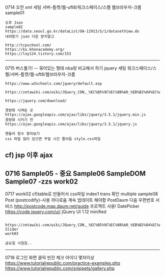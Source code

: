 0714
	오전 xml
	세팅
	서버-톰캣/웹-uft8/워크스페이스/스펠
	웹브라우저-크롬
	sample01

	오후 Json
	sample02
	https://data.seoul.go.kr/dataList/OA-12913/S/1/datasetView.do
	내려받기 json 다운 받지말고

	http://tcpschool.com/
	https://ko.khanacademy.org/
	https://loy124.tistory.com/153
---------------------------------------------------------------------------------------------------
0715
	버스풀기! -- 묶어있는 형태 nba랑 비교해서 하기
	jquery
	세팅
	워크스페이스/스펠/서버-톰캣/웹-uft8/웹브라우저-크롬
	
	https://www.w3schools.com/jquery/default.asp
	
	https://zetawiki.com/wiki/JQuery_CDN,_%EC%B5%9C%EC%8B%A0_%EB%B2%84%EC%A0%84_%EC%82%AC%EC%9A%A9
	
	https://jquery.com/download/
	
	경량화 시켜둔 곳
	https://ajax.googleapis.com/ajax/libs/jquery/3.5.1/jquery.min.js
	경량화 시키기 전
	https://ajax.googleapis.com/ajax/libs/jquery/3.5.1/jquery.js
	
	핸들러 함수 찾아보기
	css 파일 많이 있으면 꾸밀 시간 줄어듬 style.css파일
cf) jsp 이후 ajax
---------------------------------------------------------------------------------------------------
0716
	Sample05 	- 중요
	Sample06
	SampleDOM
	Sample07	-zzs
	work02
---------------------------------------------------------------------------------------------------
0717
	work02 		cf)table로 만들어서 css파일
			index1 trans 확인 multiple
	sample08
	Post		(postcodify)-사용 까다로움 계속 업데이트 해야함
	PostDaum	다음 우편번호 서비스
			http://postcode.map.daum.net/guide
			프로젝트 사용!
	DatePicker
			https://code.jquery.com/ui/		jQuery UI 1.12		minified
			
			https://zetawiki.com/wiki/JQuery_CDN,_%EC%B5%9C%EC%8B%A0_%EB%B2%84%EC%A0%84_%EC%82%AC%EC%9A%A9
	Slider
	work03
	
	금요일 시험침..
---------------------------------------------------------------------------------------------------
0718
	로그인 화면 클릭 빈칸 체크 아이디 몇자이상
	https://www.tutorialrepublic.com/practice-examples.php
	https://www.tutorialrepublic.com/snippets/gallery.php